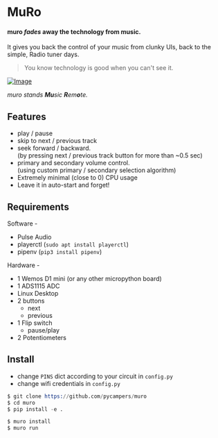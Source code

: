 # MuRo

#### muro _fades_ away the technology from music.

It gives you back the control of your music from clunky UIs, back to the simple, Radio tuner days.

> You know technology is good when you can't see it.

[![Image](https://i.ytimg.com/vi/CCR-VEiEPvM/hqdefault.jpg?sqp=-oaymwEZCPYBEIoBSFXyq4qpAwsIARUAAIhCGAFwAQ==&rs=AOn4CLATrtLlBf9mHIXqsxjK2pERERwJBg)](https://www.youtube.com/watch?v=CCR-VEiEPvM)

_muro stands **Mu**sic **R**em**o**te._

## Features

-   play / pause
-   skip to next / previous track
-   seek forward / backward.  
    (by pressing next / previous track button for more than ~0.5 sec)
-   primary and secondary volume control.  
    (using custom primary / secondary selection algorithm)
-   Extremely minimal (close to 0) CPU usage
-   Leave it in auto-start and forget!

## Requirements

Software -

-   Pulse Audio
-   playerctl (`sudo apt install playerctl`)
-   pipenv (`pip3 install pipenv`)

Hardware -

-   1 Wemos D1 mini (or any other micropython board)
-   1 ADS1115 ADC
-   Linux Desktop
-   2 buttons
    -   next
    -   previous
-   1 Flip switch
    -   pause/play
-   2 Potentiometers

## Install

-   change `PINS` dict according to your circuit in `config.py`
-   change wifi credentials in `config.py`

```s
$ git clone https://github.com/pycampers/muro
$ cd muro
$ pip install -e .

$ muro install
$ muro run
```
